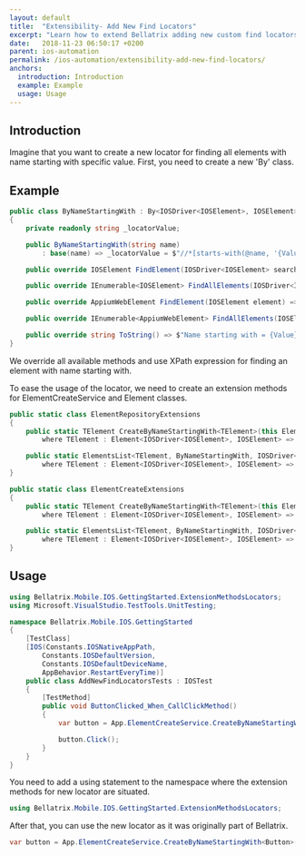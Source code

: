 ```yaml
---
layout: default
title:  "Extensibility- Add New Find Locators"
excerpt: "Learn how to extend Bellatrix adding new custom find locators."
date:   2018-11-23 06:50:17 +0200
parent: ios-automation
permalink: /ios-automation/extensibility-add-new-find-locators/
anchors:
  introduction: Introduction
  example: Example
  usage: Usage
---
```

Introduction
------------
Imagine that you want to create a new locator for finding all elements with name starting with specific value. First, you need to create a new 'By' class.

Example
-------
```csharp
public class ByNameStartingWith : By<IOSDriver<IOSElement>, IOSElement>
{
    private readonly string _locatorValue;

    public ByNameStartingWith(string name)
        : base(name) => _locatorValue = $"//*[starts-with(@name, '{Value}')]";

    public override IOSElement FindElement(IOSDriver<IOSElement> searchContext) => searchContext.FindElementByXPath(_locatorValue);

    public override IEnumerable<IOSElement> FindAllElements(IOSDriver<IOSElement> searchContext) => searchContext.FindElementsByXPath(_locatorValue);

    public override AppiumWebElement FindElement(IOSElement element) => element.FindElementByXPath(_locatorValue);

    public override IEnumerable<AppiumWebElement> FindAllElements(IOSElement element) => element.FindElementsByXPath(_locatorValue);

    public override string ToString() => $"Name starting with = {Value}";
}
```
We override all available methods and use XPath expression for finding an element with name starting with.

To ease the usage of the locator, we need to create an extension methods for ElementCreateService and Element classes.

```csharp
public static class ElementRepositoryExtensions
{
    public static TElement CreateByNameStartingWith<TElement>(this ElementCreateService repo, string id)
        where TElement : Element<IOSDriver<IOSElement>, IOSElement> => repo.Create<TElement, ByNameStartingWith, IOSDriver<IOSElement>, IOSElement>(new ByNameStartingWith(id));

    public static ElementsList<TElement, ByNameStartingWith, IOSDriver<IOSElement>, IOSElement> CreateAllByNameStartingWith<TElement>(this ElementCreateService repo, string id)
        where TElement : Element<IOSDriver<IOSElement>, IOSElement> => new ElementsList<TElement, ByNameStartingWith, IOSDriver<IOSElement>, IOSElement>(new ByNameStartingWith(id), null);
}
```

```csharp
public static class ElementCreateExtensions
{
    public static TElement CreateByNameStartingWith<TElement>(this Element<IOSDriver<IOSElement>, IOSElement> element, string id)
        where TElement : Element<IOSDriver<IOSElement>, IOSElement> => element.Create<TElement, ByNameStartingWith>(new ByNameStartingWith(id));

    public static ElementsList<TElement, ByNameStartingWith, IOSDriver<IOSElement>, IOSElement> CreateAllByNameStartingWith<TElement>(this Element<IOSDriver<IOSElement>, IOSElement> element, string id)
        where TElement : Element<IOSDriver<IOSElement>, IOSElement> => new ElementsList<TElement, ByNameStartingWith, IOSDriver<IOSElement>, IOSElement>(new ByNameStartingWith(id), element.WrappedElement);
}
```

Usage
------------
```csharp
using Bellatrix.Mobile.IOS.GettingStarted.ExtensionMethodsLocators;
using Microsoft.VisualStudio.TestTools.UnitTesting;

namespace Bellatrix.Mobile.IOS.GettingStarted
{
    [TestClass]
    [IOS(Constants.IOSNativeAppPath,
        Constants.IOSDefaultVersion,
        Constants.IOSDefaultDeviceName,
        AppBehavior.RestartEveryTime)]
    public class AddNewFindLocatorsTests : IOSTest
    {
        [TestMethod]
        public void ButtonClicked_When_CallClickMethod()
        {
            var button = App.ElementCreateService.CreateByNameStartingWith<Button>("Compute");

            button.Click();
        }
    }
}
```
You need to add a using statement to the namespace where the extension methods for new locator are situated.

```csharp
using Bellatrix.Mobile.IOS.GettingStarted.ExtensionMethodsLocators;
```
After that, you can use the new locator as it was originally part of Bellatrix.
```csharp
var button = App.ElementCreateService.CreateByNameStartingWith<Button>("Compute");
```